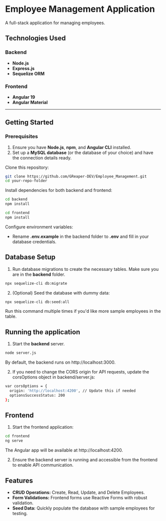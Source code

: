 # Employee Management Application

A full-stack application for managing employees.

## Technologies Used

### Backend
- **Node.js**
- **Express.js**
- **Sequelize ORM**

### Frontend
- **Angular 19**
- **Angular Material**

---

## Getting Started

### Prerequisites
1. Ensure you have **Node.js**, **npm**, and **Angular CLI** installed.
2. Set up a **MySQL database** (or the database of your choice) and have the connection details ready.

Clone this repository:

```bash
git clone https://github.com/GReaper-DEV/Employee_Management.git
cd your-repo-folder
```

Install dependencies for both backend and frontend:
```bash
cd backend
npm install
```

```bash
cd frontend
npm install
```

Configure environment variables:

- Rename **.env.example** in the backend folder to **.env** and fill in your database credentials.


## Database Setup
1. Run database migrations to create the necessary tables.
Make sure you are in the **backend** folder.

```bash
npx sequelize-cli db:migrate
```

2. (Optional) Seed the database with dummy data:
```bash
npx sequelize-cli db:seed:all
```
Run this command multiple times if you'd like more sample employees in the table.



## Running the application

1. Start the **backend** server.
```bash
node server.js
```
By default, the backend runs on http://localhost:3000.

2. If you need to change the CORS origin for API requests, update the corsOptions object in backend/server.js:
```bash
var corsOptions = {
  origin: 'http://localhost:4200', // Update this if needed
  optionsSuccessStatus: 200
};
```

## Frontend
1. Start the frontend application:
```bash
cd frontend
ng serve
```

The Angular app will be available at http://localhost:4200.

2. Ensure the backend server is running and accessible from the frontend to enable API communication.

## Features
- **CRUD Operations:** Create, Read, Update, and Delete Employees.
- **Form Validations:** Frontend forms use Reactive Forms with robust validation.
- **Seed Data:** Quickly populate the database with sample employees for testing.

